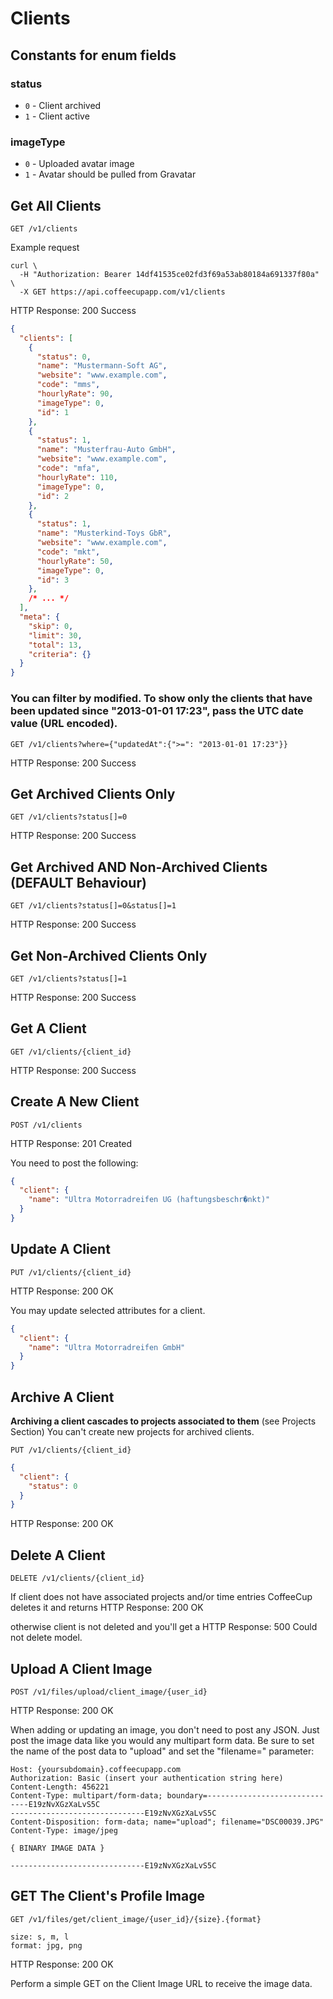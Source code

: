 # Clients

## Constants for enum fields

### status

- `0` - Client archived
- `1` - Client active

### imageType

- `0` - Uploaded avatar image
- `1` - Avatar should be pulled from Gravatar


## Get All Clients

`GET /v1/clients`

Example request

```shell
curl \
  -H "Authorization: Bearer 14df41535ce02fd3f69a53ab80184a691337f80a" \
  -X GET https://api.coffeecupapp.com/v1/clients
```
HTTP Response: 200 Success

```json
{
  "clients": [
    {
      "status": 0,
      "name": "Mustermann-Soft AG",
      "website": "www.example.com",
      "code": "mms",
      "hourlyRate": 90,
      "imageType": 0,
      "id": 1
    },
    {
      "status": 1,
      "name": "Musterfrau-Auto GmbH",
      "website": "www.example.com",
      "code": "mfa",
      "hourlyRate": 110,
      "imageType": 0,
      "id": 2
    },
    {
      "status": 1,
      "name": "Musterkind-Toys GbR",
      "website": "www.example.com",
      "code": "mkt",
      "hourlyRate": 50,
      "imageType": 0,
      "id": 3
    },
    /* ... */
  ],
  "meta": {
    "skip": 0,
    "limit": 30,
    "total": 13,
    "criteria": {}
  }
}
```

### You can filter by modified. To show only the clients that have been updated since "2013-01-01 17:23", pass the UTC date value (URL encoded).

`GET /v1/clients?where={"updatedAt":{">=": "2013-01-01 17:23"}}`

HTTP Response: 200 Success

## Get Archived Clients Only

`GET /v1/clients?status[]=0`

HTTP Response: 200 Success

## Get Archived AND Non-Archived Clients (DEFAULT Behaviour)

`GET /v1/clients?status[]=0&status[]=1`

HTTP Response: 200 Success

## Get Non-Archived Clients Only

`GET /v1/clients?status[]=1`

HTTP Response: 200 Success


## Get A Client

`GET /v1/clients/{client_id}`

HTTP Response: 200 Success

## Create A New Client

`POST /v1/clients`

HTTP Response: 201 Created

You need to post the following:

```json
{
  "client": {
    "name": "Ultra Motorradreifen UG (haftungsbeschr�nkt)"
  }
}
```

## Update A Client

`PUT /v1/clients/{client_id}`

HTTP Response: 200 OK

You may update selected attributes for a client.

```json
{
  "client": {
    "name": "Ultra Motorradreifen GmbH"
  }
}
```


## Archive A Client

**Archiving a client cascades to projects associated to them** (see Projects Section)
You can't create new projects for archived clients.

`PUT /v1/clients/{client_id}`

```json
{
  "client": {
    "status": 0
  }
}
```
HTTP Response: 200 OK

## Delete A Client

`DELETE /v1/clients/{client_id}`

If client does not have associated projects and/or time entries CoffeeCup deletes it and returns
HTTP Response: 200 OK

otherwise client is not deleted and you'll get a HTTP Response: 500 Could not delete model.


## Upload A Client Image

`POST /v1/files/upload/client_image/{user_id}`

HTTP Response: 200 OK

When adding or updating an image, you don't need to post any JSON. Just post the image data like you would any multipart form data. Be sure to set the name of the post data to "upload" and set the "filename=" parameter:

```http
Host: {yoursubdomain}.coffeecupapp.com
Authorization: Basic (insert your authentication string here)
Content-Length: 456221
Content-Type: multipart/form-data; boundary=------------------------------E19zNvXGzXaLvS5C
------------------------------E19zNvXGzXaLvS5C
Content-Disposition: form-data; name="upload"; filename="DSC00039.JPG"
Content-Type: image/jpeg

{ BINARY IMAGE DATA }

------------------------------E19zNvXGzXaLvS5C
```

## GET The Client's Profile Image

`GET /v1/files/get/client_image/{user_id}/{size}.{format}`

```
size: s, m, l
format: jpg, png
```


HTTP Response: 200 OK

Perform a simple GET on the Client Image URL to receive the image data.

